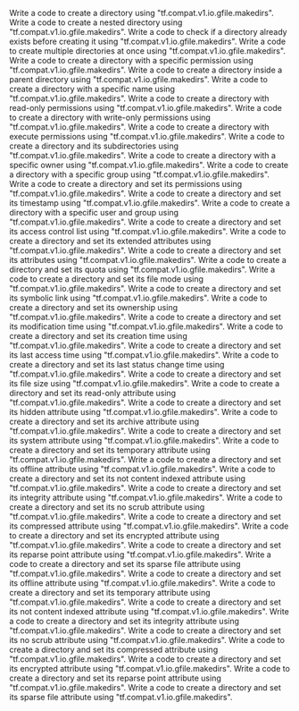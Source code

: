 Write a code to create a directory using "tf.compat.v1.io.gfile.makedirs".
Write a code to create a nested directory using "tf.compat.v1.io.gfile.makedirs".
Write a code to check if a directory already exists before creating it using "tf.compat.v1.io.gfile.makedirs".
Write a code to create multiple directories at once using "tf.compat.v1.io.gfile.makedirs".
Write a code to create a directory with a specific permission using "tf.compat.v1.io.gfile.makedirs".
Write a code to create a directory inside a parent directory using "tf.compat.v1.io.gfile.makedirs".
Write a code to create a directory with a specific name using "tf.compat.v1.io.gfile.makedirs".
Write a code to create a directory with read-only permissions using "tf.compat.v1.io.gfile.makedirs".
Write a code to create a directory with write-only permissions using "tf.compat.v1.io.gfile.makedirs".
Write a code to create a directory with execute permissions using "tf.compat.v1.io.gfile.makedirs".
Write a code to create a directory and its subdirectories using "tf.compat.v1.io.gfile.makedirs".
Write a code to create a directory with a specific owner using "tf.compat.v1.io.gfile.makedirs".
Write a code to create a directory with a specific group using "tf.compat.v1.io.gfile.makedirs".
Write a code to create a directory and set its permissions using "tf.compat.v1.io.gfile.makedirs".
Write a code to create a directory and set its timestamp using "tf.compat.v1.io.gfile.makedirs".
Write a code to create a directory with a specific user and group using "tf.compat.v1.io.gfile.makedirs".
Write a code to create a directory and set its access control list using "tf.compat.v1.io.gfile.makedirs".
Write a code to create a directory and set its extended attributes using "tf.compat.v1.io.gfile.makedirs".
Write a code to create a directory and set its attributes using "tf.compat.v1.io.gfile.makedirs".
Write a code to create a directory and set its quota using "tf.compat.v1.io.gfile.makedirs".
Write a code to create a directory and set its file mode using "tf.compat.v1.io.gfile.makedirs".
Write a code to create a directory and set its symbolic link using "tf.compat.v1.io.gfile.makedirs".
Write a code to create a directory and set its ownership using "tf.compat.v1.io.gfile.makedirs".
Write a code to create a directory and set its modification time using "tf.compat.v1.io.gfile.makedirs".
Write a code to create a directory and set its creation time using "tf.compat.v1.io.gfile.makedirs".
Write a code to create a directory and set its last access time using "tf.compat.v1.io.gfile.makedirs".
Write a code to create a directory and set its last status change time using "tf.compat.v1.io.gfile.makedirs".
Write a code to create a directory and set its file size using "tf.compat.v1.io.gfile.makedirs".
Write a code to create a directory and set its read-only attribute using "tf.compat.v1.io.gfile.makedirs".
Write a code to create a directory and set its hidden attribute using "tf.compat.v1.io.gfile.makedirs".
Write a code to create a directory and set its archive attribute using "tf.compat.v1.io.gfile.makedirs".
Write a code to create a directory and set its system attribute using "tf.compat.v1.io.gfile.makedirs".
Write a code to create a directory and set its temporary attribute using "tf.compat.v1.io.gfile.makedirs".
Write a code to create a directory and set its offline attribute using "tf.compat.v1.io.gfile.makedirs".
Write a code to create a directory and set its not content indexed attribute using "tf.compat.v1.io.gfile.makedirs".
Write a code to create a directory and set its integrity attribute using "tf.compat.v1.io.gfile.makedirs".
Write a code to create a directory and set its no scrub attribute using "tf.compat.v1.io.gfile.makedirs".
Write a code to create a directory and set its compressed attribute using "tf.compat.v1.io.gfile.makedirs".
Write a code to create a directory and set its encrypted attribute using "tf.compat.v1.io.gfile.makedirs".
Write a code to create a directory and set its reparse point attribute using "tf.compat.v1.io.gfile.makedirs".
Write a code to create a directory and set its sparse file attribute using "tf.compat.v1.io.gfile.makedirs".
Write a code to create a directory and set its offline attribute using "tf.compat.v1.io.gfile.makedirs".
Write a code to create a directory and set its temporary attribute using "tf.compat.v1.io.gfile.makedirs".
Write a code to create a directory and set its not content indexed attribute using "tf.compat.v1.io.gfile.makedirs".
Write a code to create a directory and set its integrity attribute using "tf.compat.v1.io.gfile.makedirs".
Write a code to create a directory and set its no scrub attribute using "tf.compat.v1.io.gfile.makedirs".
Write a code to create a directory and set its compressed attribute using "tf.compat.v1.io.gfile.makedirs".
Write a code to create a directory and set its encrypted attribute using "tf.compat.v1.io.gfile.makedirs".
Write a code to create a directory and set its reparse point attribute using "tf.compat.v1.io.gfile.makedirs".
Write a code to create a directory and set its sparse file attribute using "tf.compat.v1.io.gfile.makedirs".
